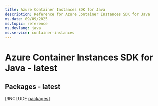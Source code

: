 ```yaml
---
title: Azure Container Instances SDK for Java
description: Reference for Azure Container Instances SDK for Java
ms.date: 09/09/2025
ms.topic: reference
ms.devlang: java
ms.service: container-instances
---
```

# Azure Container Instances SDK for Java - latest
## Packages - latest
[!INCLUDE [packages](container-instances-index.md)]